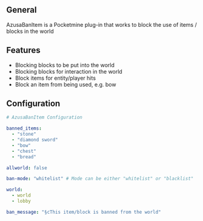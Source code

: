 ## General
AzusaBanItem is a Pocketmine plug-in that works to block the use of items / blocks in the world

## Features
- Blocking blocks to be put into the world
- Blocking blocks for interaction in the world
- Block items for entity/player hits
- Block an item from being used, e.g. bow
  
## Configuration
```yaml
# AzusaBanItem Configuration

banned_items:
  - "stone"
  - "diamond sword"
  - "bow"
  - "chest"
  - "bread"

allworld: false

ban-mode: "whitelist" # Mode can be either "whitelist" or "blacklist"

world:
  - world
  - lobby

ban_message: "§cThis item/block is banned from the world"
```
